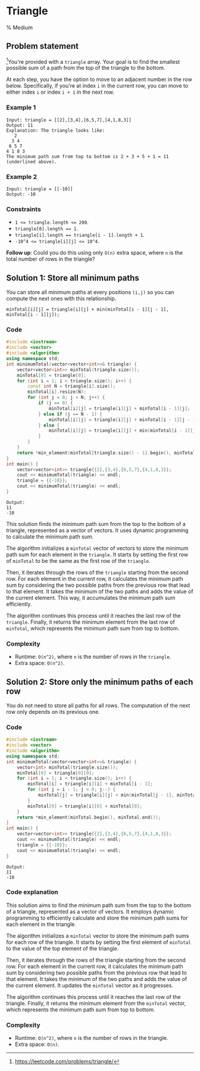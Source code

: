 # Triangle
% Medium
## Problem statement

[^url]You're provided with a `triangle` array. Your goal is to find the smallest possible sum of a path from the top of the triangle to the bottom.

At each step, you have the option to move to an adjacent number in the row below. Specifically, if you're at index `i` in the current row, you can move to either index `i` or index `i + 1` in the next row. 

[^url]: https://leetcode.com/problems/triangle/
### Example 1
```text
Input: triangle = [[2],[3,4],[6,5,7],[4,1,8,3]]
Output: 11
Explanation: The triangle looks like:
   2
  3 4
 6 5 7
4 1 8 3
The minimum path sum from top to bottom is 2 + 3 + 5 + 1 = 11 (underlined above).
```

### Example 2
```text
Input: triangle = [[-10]]
Output: -10
``` 

### Constraints

* `1 <= triangle.length <= 200`.
* `triangle[0].length == 1`.
* `triangle[i].length == triangle[i - 1].length + 1`.
* `-10^4 <= triangle[i][j] <= 10^4`.
 

**Follow up**: Could you do this using only `O(n)` extra space, where `n` is the total number of rows in the triangle?

## Solution 1: Store all minimum paths

You can store all minimum paths at every positions `(i,j)` so you can compute the next ones with this relationship.

```text
minTotal[i][j] = triangle[i][j] + min(minTotal[i - 1][j - 1], minTotal[i - 1][j]);
```

### Code
```cpp
#include <iostream>
#include <vector>
#include <algorithm>
using namespace std;
int minimumTotal(vector<vector<int>>& triangle) {
    vector<vector<int>> minTotal(triangle.size());
    minTotal[0] = triangle[0];
    for (int i = 1; i < triangle.size(); i++) {
        const int N = triangle[i].size();
        minTotal[i].resize(N);
        for (int j = 0; j < N; j++) {
            if (j == 0) {
                minTotal[i][j] = triangle[i][j] + minTotal[i - 1][j];
            } else if (j == N - 1) {
                minTotal[i][j] = triangle[i][j] + minTotal[i - 1][j - 1];
            } else {
                minTotal[i][j] = triangle[i][j] + min(minTotal[i - 1][j - 1], minTotal[i - 1][j]);
            }
        }
    }
    return *min_element(minTotal[triangle.size() - 1].begin(), minTotal[triangle.size() - 1].end());
}
int main() {
    vector<vector<int>> triangle{{2},{3,4},{6,5,7},{4,1,8,3}};
    cout << minimumTotal(triangle) << endl;
    triangle = {{-10}};
    cout << minimumTotal(triangle) << endl;
}
```
```text
Output:
11
-10
```


This solution finds the minimum path sum from the top to the bottom of a triangle, represented as a vector of vectors. It uses dynamic programming to calculate the minimum path sum.

The algorithm initializes a `minTotal` vector of vectors to store the minimum path sum for each element in the `triangle`. It starts by setting the first row of `minTotal` to be the same as the first row of the `triangle`.

Then, it iterates through the rows of the `triangle` starting from the second row. For each element in the current row, it calculates the minimum path sum by considering the two possible paths from the previous row that lead to that element. It takes the minimum of the two paths and adds the value of the current element. This way, it accumulates the minimum path sum efficiently.

The algorithm continues this process until it reaches the last row of the `triangle`. Finally, it returns the minimum element from the last row of `minTotal`, which represents the minimum path sum from top to bottom.


### Complexity

* Runtime: `O(n^2)`, where `n` is the number of rows in the `triangle`.
* Extra space: `O(n^2)`.

## Solution 2: Store only the minimum paths of each row

You do not need to store all paths for all rows. The computation of the next row only depends on its previous one.

### Code
```cpp
#include <iostream>
#include <vector>
#include <algorithm>
using namespace std;
int minimumTotal(vector<vector<int>>& triangle) {
    vector<int> minTotal(triangle.size());
    minTotal[0] = triangle[0][0];
    for (int i = 1; i < triangle.size(); i++) {
        minTotal[i] = triangle[i][i] + minTotal[i - 1];
        for (int j = i - 1; j > 0; j--) {
            minTotal[j] = triangle[i][j] + min(minTotal[j - 1], minTotal[j]);
        }
        minTotal[0] = triangle[i][0] + minTotal[0];
    }
    return *min_element(minTotal.begin(), minTotal.end());
}
int main() {
    vector<vector<int>> triangle{{2},{3,4},{6,5,7},{4,1,8,3}};
    cout << minimumTotal(triangle) << endl;
    triangle = {{-10}};
    cout << minimumTotal(triangle) << endl;
}
```
```text
Output:
11
-10
```

### Code explanation

This solution aims to find the minimum path sum from the top to the bottom of a triangle, represented as a vector of vectors. It employs dynamic programming to efficiently calculate and store the minimum path sums for each element in the triangle.

The algorithm initializes a `minTotal` vector to store the minimum path sums for each row of the triangle. It starts by setting the first element of `minTotal` to the value of the top element of the triangle.

Then, it iterates through the rows of the triangle starting from the second row. For each element in the current row, it calculates the minimum path sum by considering two possible paths from the previous row that lead to that element. It takes the minimum of the two paths and adds the value of the current element. It updates the `minTotal` vector as it progresses.

The algorithm continues this process until it reaches the last row of the triangle. Finally, it returns the minimum element from the `minTotal` vector, which represents the minimum path sum from top to bottom.


### Complexity

* Runtime: `O(n^2)`, where `n` is the number of rows in the triangle.
* Extra space: `O(n)`.


